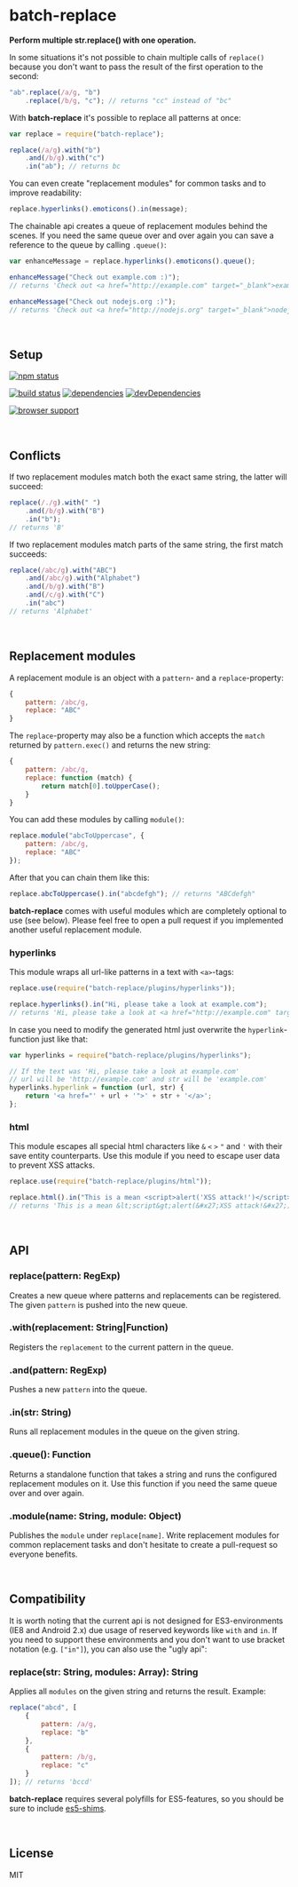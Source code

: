 batch-replace
========================================================================
**Perform multiple str.replace() with one operation.**

In some situations it's not possible to chain multiple calls of `replace()` because you don't want to pass the result of the first operation to the second:

```javascript
"ab".replace(/a/g, "b")
    .replace(/b/g, "c"); // returns "cc" instead of "bc"
```

With **batch-replace** it's possible to replace all patterns at once:

```javascript
var replace = require("batch-replace");

replace(/a/g).with("b")
    .and(/b/g).with("c")
    .in("ab"); // returns bc
```

You can even create "replacement modules" for common tasks and to improve readability:

```javascript
replace.hyperlinks().emoticons().in(message);
```

The chainable api creates a queue of replacement modules behind the scenes. If you need the same queue over and over again you can save a reference to the queue by calling `.queue()`:

```javascript
var enhanceMessage = replace.hyperlinks().emoticons().queue();

enhanceMessage("Check out example.com :)");
// returns 'Check out <a href="http://example.com" target="_blank">example.com</a> <img srg="/img/smilies/grin.jpg" />'

enhanceMessage("Check out nodejs.org :)");
// returns 'Check out <a href="http://nodejs.org" target="_blank">nodejs.org</a> <img srg="/img/smilies/grin.jpg" />'
```

<br>

Setup
------------------------------------------------------------------------

[![npm status](https://nodei.co/npm/batch-replace.png?downloads=true&stars=true)](https://npmjs.org/package/batch-replace)

[![build status](https://travis-ci.org/peerigon/batch-replace.png)](http://travis-ci.org/peerigon/batch-replace)
[![dependencies](https://david-dm.org/peerigon/batch-replace.png)](http://david-dm.org/peerigon/batch-replace)
[![devDependencies](https://david-dm.org/peerigon/batch-replace/dev-status.png)](http://david-dm.org/peerigon/batch-replace#info=devDependencies)

[![browser support](https://ci.testling.com/peerigon/batch-replace.png)
](https://ci.testling.com/peerigon/batch-replace)

<br>

Conflicts
---------

If two replacement modules match both the exact same string, the latter will succeed:

```javascript
replace(/./g).with(" ")
    .and(/b/g).with("B")
    .in("b");
// returns 'B'
```

If two replacement modules match parts of the same string, the first match succeeds:

```javascript
replace(/abc/g).with("ABC")
    .and(/abc/g).with("Alphabet")
    .and(/b/g).with("B")
    .and(/c/g).with("C")
    .in("abc")
// returns 'Alphabet'
```

<br>

Replacement modules
------------------------------------------------------------------------

A replacement module is an object with a `pattern`- and a `replace`-property:

```javascript
{
    pattern: /abc/g,
    replace: "ABC"
}
```

The `replace`-property may also be a function which accepts the `match` returned by `pattern.exec()` and returns the new string:

```javascript
{
    pattern: /abc/g,
    replace: function (match) {
        return match[0].toUpperCase();
    }
}
```

You can add these modules by calling `module()`:

```javascript
replace.module("abcToUppercase", {
    pattern: /abc/g,
    replace: "ABC"
});
```

After that you can chain them like this:

```javascript
replace.abcToUppercase().in("abcdefgh"); // returns "ABCdefgh"
```

**batch-replace** comes with useful modules which are completely optional to use (see below). Please feel free to open a pull request if you implemented another useful replacement module.

### hyperlinks

This module wraps all url-like patterns in a text with `<a>`-tags:

```javascript
replace.use(require("batch-replace/plugins/hyperlinks"));

replace.hyperlinks().in("Hi, please take a look at example.com");
// returns 'Hi, please take a look at <a href="http://example.com" target="_blank">example.com</a>'
```

In case you need to modify the generated html just overwrite the `hyperlink`-function just like that:

```javascript
var hyperlinks = require("batch-replace/plugins/hyperlinks");

// If the text was 'Hi, please take a look at example.com'
// url will be 'http://example.com' and str will be 'example.com'
hyperlinks.hyperlink = function (url, str) {
    return '<a href="' + url + '">' + str + '</a>';
};
```

### html

This module escapes all special html characters like `&` `<` `>` `"` and `'` with their save entity counterparts. Use this module if you need to escape user data to prevent XSS attacks.

```javascript
replace.use(require("batch-replace/plugins/html"));

replace.html().in("This is a mean <script>alert('XSS attack!')</script>");
// returns 'This is a mean &lt;script&gt;alert(&#x27;XSS attack!&#x27;)&lt;/script&gt;'
```

<br>

API
------------------------------------------------------------------------

### replace(pattern: RegExp)

Creates a new queue where patterns and replacements can be registered. The given `pattern` is pushed into the new queue.

### .with(replacement: String|Function)

Registers the `replacement` to the current pattern in the queue.

### .and(pattern: RegExp)

Pushes a new `pattern` into the queue.

### .in(str: String)

Runs all replacement modules in the queue on the given string.

### .queue(): Function

Returns a standalone function that takes a string and runs the configured replacement modules on it. Use this function if you need the same queue over and over again.

### .module(name: String, module: Object)

Publishes the `module` under `replace[name]`. Write replacement modules for common replacement tasks and don't hesitate to create a pull-request so everyone benefits.

<br>

Compatibility
------------------------------------------------------------------------

It is worth noting that the current api is not designed for ES3-environments (IE8 and Android 2.x) due usage of reserved keywords like `with` and `in`. If you need to support these environments and you don't want to use bracket notation (e.g. `["in"]`), you can also use the "ugly api":

### replace(str: String, modules: Array): String

Applies all `modules` on the given string and returns the result. Example:

```javascript
replace("abcd", [
    {
        pattern: /a/g,
        replace: "b"
    },
    {
        pattern: /b/g,
        replace: "c"
    }
]); // returns 'bccd'
```

**batch-replace** requires several polyfills for ES5-features, so you should be sure to include [es5-shims](https://github.com/es-shims/es5-shim).

<br>

License
------------------------------------------------------------------------

MIT
